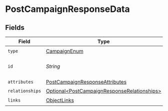 # PostCampaignResponseData


## Fields

| Field                                                                                                        | Type                                                                                                         | Required                                                                                                     | Description                                                                                                  |
| ------------------------------------------------------------------------------------------------------------ | ------------------------------------------------------------------------------------------------------------ | ------------------------------------------------------------------------------------------------------------ | ------------------------------------------------------------------------------------------------------------ |
| `type`                                                                                                       | [CampaignEnum](../../models/components/CampaignEnum.md)                                                      | :heavy_check_mark:                                                                                           | N/A                                                                                                          |
| `id`                                                                                                         | *String*                                                                                                     | :heavy_check_mark:                                                                                           | The campaign ID                                                                                              |
| `attributes`                                                                                                 | [PostCampaignResponseAttributes](../../models/components/PostCampaignResponseAttributes.md)                  | :heavy_check_mark:                                                                                           | N/A                                                                                                          |
| `relationships`                                                                                              | [Optional\<PostCampaignResponseRelationships>](../../models/components/PostCampaignResponseRelationships.md) | :heavy_minus_sign:                                                                                           | N/A                                                                                                          |
| `links`                                                                                                      | [ObjectLinks](../../models/components/ObjectLinks.md)                                                        | :heavy_check_mark:                                                                                           | N/A                                                                                                          |